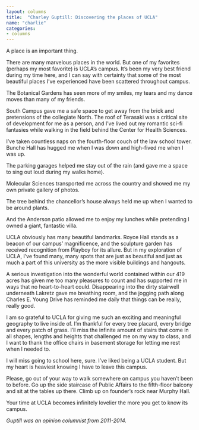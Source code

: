 ```yaml
---
layout: columns
title:  "Charley Guptill: Discovering the places of UCLA"
name: "charlie"
categories:
- columns
---
```


A place is an important thing.

There are many marvelous places in the world. But one of my favorites (perhaps my most favorite) is UCLA’s campus. It’s been my very best friend during my time here, and I can say with certainty that some of the most beautiful places I’ve experienced have been scattered throughout campus.

The Botanical Gardens has seen more of my smiles, my tears and my dance moves than many of my friends.

South Campus gave me a safe space to get away from the brick and pretensions of the collegiate North. The roof of Terasaki was a critical site of development for me as a person, and I’ve lived out my romantic sci-fi fantasies while walking in the field behind the Center for Health Sciences.

I’ve taken countless naps on the fourth-floor couch of the law school tower. Bunche Hall has hugged me when I was down and high-fived me when I was up.

The parking garages helped me stay out of the rain (and gave me a space to sing out loud during my walks home).

Molecular Sciences transported me across the country and showed me my own private gallery of photos.

The tree behind the chancellor’s house always held me up when I wanted to be around plants.

And the Anderson patio allowed me to enjoy my lunches while pretending I owned a giant, fantastic villa.

UCLA obviously has many beautiful landmarks. Royce Hall stands as a beacon of our campus’ magnificence, and the sculpture garden has received recognition from Playboy for its allure. But in my exploration of UCLA, I’ve found many, many spots that are just as beautiful and just as much a part of this university as the more visible buildings and hangouts.

A serious investigation into the wonderful world contained within our 419 acres has given me too many pleasures to count and has supported me in ways that no heart-to-heart could. Disappearing into the dirty stairwell underneath Lakretz gave me breathing room, and the jogging path along Charles E. Young Drive has reminded me daily that things can be really, really good.

I am so grateful to UCLA for giving me such an exciting and meaningful geography to live inside of. I’m thankful for every tree placard, every bridge and every patch of grass. I’ll miss the infinite amount of stairs that come in all shapes, lengths and heights that challenged me on my way to class, and I want to thank the office chairs in basement storage for letting me rest when I needed to.

I will miss going to school here, sure. I’ve liked being a UCLA student. But my heart is heaviest knowing I have to leave this campus.

Please, go out of your way to walk somewhere on campus you haven’t been to before. Go up the side staircase of Public Affairs to the fifth-floor balcony and sit at the tables up there. Climb up on founder’s rock near Murphy Hall.

Your time at UCLA becomes infinitely lovelier the more you get to know its campus.

*Guptill was an opinion columnist from 2011-2014.*
